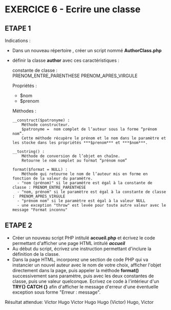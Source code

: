 #   EXERCICE 6 - Ecrire une classe  #

## ETAPE 1
 
Indications :
  - Dans un nouveau répertoire , créer un script nommé **AuthorClass.php**
  - définir la classe  **author** avec ces caractéristiques :
 
    constante de classe :  
        PRENOM_ENTRE_PARENTHESE
        PRENOM_APRES_VIRGULE
 
    Propriétés :
      - $nom
      - $prenom
   
    Méthodes :  
       
        __construct($patronyme) :
            Méthode constructeur.
            $patronyme =  nom complet de l’auteur sous la forme “prénom nom”.
            Cette méthode récupère le prénom et le nom dans le paramètre et les stocke dans les propriétés ***$prenom*** et ***$nom***.
       
        __tostring() :
            Méthode de conversion de l’objet en chaîne.
            Retourne le nom complet au format “prénom nom”
 
        format($format = NULL) :
            Méthode qui retourne le nom de l’auteur mis en forme en fonction de la valeur du paramètre.
          - "nom (prénom)" si le paramètre est égal à la constante de classe : PRENOM_ENTRE_PARENTHESE
          - "nom, prénom" si le paramètre est égal à la constante de classe :  PRENOM_APRES_VIRGULE
          - "prénom nom" si le paramètre est égal à la valeur NULL
          - une exception "throw" est levée pour toute autre valeur avec le message "Format inconnu"
 
## ETAPE 2
   
  -   Créer un nouveau script PHP intitulé **accueil.php** et écrivez le code permettant d'afficher une page HTML intitulé ***accueil***
  -   Au début du script, écrivez une instruction permettant d'inclure la définition de la classe.
  -   Dans la page HTML, incorporez une section de code PHP qui va instancier un nouvel auteur avec le nom de votre choix, afficher l'objet directement dans la page, puis appeler la méthode **format()** successivement sans paramètre, puis avec les deux constantes de classe, puis une valeur quelconque. Ecrivez ce code à l'intérieur d'un **TRY{} CATCH {}** afin d'afficher le message d'erreur d'une éventuelle exception sous forme "Erreur : message".
 
Résultat attendue:
    Victor Hugo
    Victor Hugo
    Hugo (Victor)
    Hugo, Victor
 

